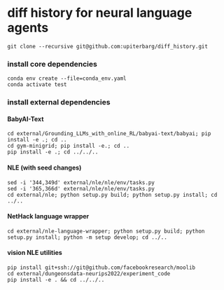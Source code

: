 # diff history for neural language agents

```
git clone --recursive git@github.com:upiterbarg/diff_history.git
```

### install core dependencies
```
conda env create --file=conda_env.yaml
conda activate test
```

### install external dependencies

#### BabyAI-Text
```
cd external/Grounding_LLMs_with_online_RL/babyai-text/babyai; pip install -e .; cd ..
cd gym-minigrid; pip install -e.; cd ..
pip install -e .; cd ../../..
```

#### NLE (**with seed changes**)
```
sed -i '344,349d' external/nle/nle/env/tasks.py
sed -i '365,366d' external/nle/nle/env/tasks.py
cd external/nle; python setup.py build; python setup.py install; cd ../..
```

#### NetHack language wrapper
```
cd external/nle-language-wrapper; python setup.py build; python setup.py install; python -m setup develop; cd ../..
```

#### vision NLE utilities
```
pip install git+ssh://git@github.com/facebookresearch/moolib
cd external/dungeonsdata-neurips2022/experiment_code
pip install -e . && cd ../../..
```

